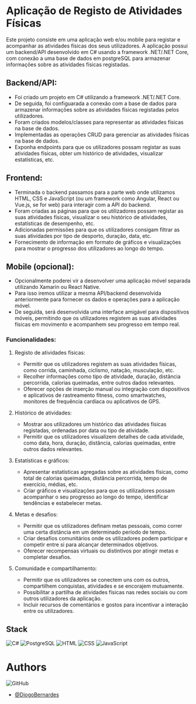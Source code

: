 # Aplicação de Registo de Atividades Físicas

Este projeto consiste em uma aplicação web e/ou mobile para registar e acompanhar as atividades físicas dos seus utilizadores. A aplicação possui um backend/API desenvolvido em C# usando a framework .NET/.NET Core, com conexão a uma base de dados em postgreSQL para armazenar informações sobre as atividades físicas registadas.

## Backend/API:

- Foi criado um projeto em C# utilizando a framework .NET/.NET Core.
- De seguida, foi configuarada a conexão com a base de dados para armazenar informações sobre as atividades físicas registadas pelos utilizadores.
- Foram criados modelos/classes para representar as atividades físicas na base de dados.
- Implementadas as operações CRUD para gerenciar as atividades físicas na base de dados.
- Exponha endpoints para que os utilizadores possam registar as suas atividades físicas, obter um histórico de atividades, visualizar estatísticas, etc.

## Frontend:

- Terminada o backend passamos para a parte web onde utilizamos HTML, CSS e JavaScript (ou um framework como Angular, React ou Vue.js, se for web) para interagir com a API do backend.
- Foram criadas as páginas para que os utilizadores possam registar as suas atividades físicas, visualizar o seu histórico de atividades, estatísticas de desempenho, etc.
- Adicionadas permissões para que os utilizadores consigam filtrar as suas atividades por tipo de desporto, duração, data, etc.
- Fornecimento de informação em formato de gráficos e visualizações para mostrar o progresso dos utilizadores ao longo do tempo.

## Mobile (opcional):

- Opcionalmente poderei vir a desenvolver uma aplicação móvel separada utilizando Xamarin ou React Native.
- Para isso iremos utilizar a mesma API/backend desenvolvida anteriormente para fornecer os dados e operações para a aplicação móvel.
- De seguida, será desenvolvida uma interface amigável para dispositivos móveis, permitindo que os utilizadores registem as suas atividades físicas em movimento e acompanhem seu progresso em tempo real.

### Funcionalidades:

1. Registo de atividades físicas:
   - Permitir que os utilizadores registem as suas atividades físicas, como corrida, caminhada, ciclismo, natação, musculação, etc.
   - Recolher informações como tipo de atividade, duração, distância percorrida, calorias queimadas, entre outros dados relevantes.
   - Oferecer opções de inserção manual ou integração com dispositivos e aplicativos de rastreamento fitness, como smartwatches, monitores de frequência cardíaca ou aplicativos de GPS.

2. Histórico de atividades:
   - Mostrar aos utilizadores um histórico das atividades físicas registadas, ordenadas por data ou tipo de atividade.
   - Permitir que os utilizadores visualizem detalhes de cada atividade, como data, hora, duração, distância, calorias queimadas, entre outros dados relevantes.

3. Estatísticas e gráficos:
   - Apresentar estatísticas agregadas sobre as atividades físicas, como total de calorias queimadas, distância percorrida, tempo de exercício, médias, etc.
   - Criar gráficos e visualizações para que os utilizadores possam acompanhar o seu progresso ao longo do tempo, identificar tendências e estabelecer metas.

4. Metas e desafios:
   - Permitir que os utilizadores definam metas pessoais, como correr uma certa distância em um determinado período de tempo.
   - Criar desafios comunitários onde os utilizadores podem participar e competir entre si para alcançar determinados objetivos.
   - Oferecer recompensas virtuais ou distintivos por atingir metas e completar desafios.

5. Comunidade e compartilhamento:
   - Permitir que os utilizadores se conectem uns com os outros, compartilhem conquistas, atividades e se encorajem mutuamente.
   - Possibilitar a partilha de atividades físicas nas redes sociais ou com outros utilizadores da aplicação.
   - Incluir recursos de comentários e gostos para incentivar a interação entre os utilizadores.



## Stack
![C#](https://img.shields.io/badge/C%23-239120?style=for-the-badge&logo=c-sharp&logoColor=white)
![PostgreSQL](https://img.shields.io/badge/PostgreSQL-316192?style=for-the-badge&logo=postgresql&logoColor=white)
![HTML](https://img.shields.io/badge/HTML-239120?style=for-the-badge&logo=html5&logoColor=white)
![CSS](https://img.shields.io/badge/CSS-239120?&style=for-the-badge&logo=css3&logoColor=white)
![JavaScript](https://img.shields.io/badge/JavaScript-F7DF1E?style=for-the-badge&logo=javascript&logoColor=black)


# Authors

![GitHub](https://img.shields.io/badge/GitHub-100000?style=for-the-badge&logo=github&logoColor=white)
- [@DiogoBernardes](https://github.com/DiogoBernardes)

